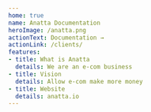 ```yaml
---
home: true
name: Anatta Documentation
heroImage: /anatta.png
actionText: Documentation →
actionLink: /clients/
features:
- title: What is Anatta
  details: We are an e-com business
- title: Vision
  details: Allow e-com make more money
- title: Website
  details: anatta.io
---
```

